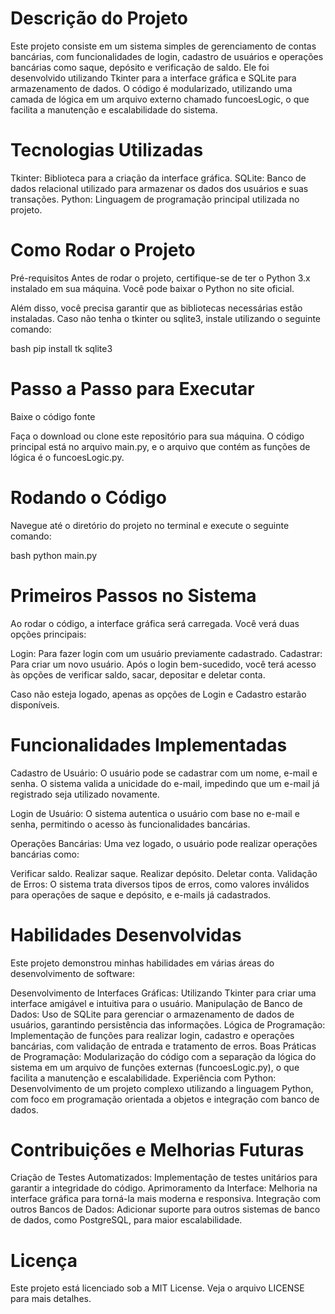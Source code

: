 
# Descrição do Projeto
Este projeto consiste em um sistema simples de gerenciamento de contas bancárias, com funcionalidades de login, cadastro de usuários e operações bancárias como saque, depósito e verificação de saldo. Ele foi desenvolvido utilizando Tkinter para a interface gráfica e SQLite para armazenamento de dados. O código é modularizado, utilizando uma camada de lógica em um arquivo externo chamado funcoesLogic, o que facilita a manutenção e escalabilidade do sistema.

# Tecnologias Utilizadas
Tkinter: Biblioteca para a criação da interface gráfica.
SQLite: Banco de dados relacional utilizado para armazenar os dados dos usuários e suas transações.
Python: Linguagem de programação principal utilizada no projeto.

# Como Rodar o Projeto
Pré-requisitos
Antes de rodar o projeto, certifique-se de ter o Python 3.x instalado em sua máquina. Você pode baixar o Python no site oficial.

Além disso, você precisa garantir que as bibliotecas necessárias estão instaladas. Caso não tenha o tkinter ou sqlite3, instale utilizando o seguinte comando:

bash
pip install tk sqlite3

# Passo a Passo para Executar
Baixe o código fonte

Faça o download ou clone este repositório para sua máquina. 
O código principal está no arquivo main.py, e o arquivo que contém as funções de lógica é o funcoesLogic.py.


# Rodando o Código

Navegue até o diretório do projeto no terminal e execute o seguinte comando:

bash
python main.py

# Primeiros Passos no Sistema

Ao rodar o código, a interface gráfica será carregada. Você verá duas opções principais:

Login: Para fazer login com um usuário previamente cadastrado.
Cadastrar: Para criar um novo usuário.
Após o login bem-sucedido, você terá acesso às opções de verificar saldo, sacar, depositar e deletar conta.

Caso não esteja logado, apenas as opções de Login e Cadastro estarão disponíveis.

# Funcionalidades Implementadas
Cadastro de Usuário: O usuário pode se cadastrar com um nome, e-mail e senha. O sistema valida a unicidade do e-mail, impedindo que um e-mail já registrado seja utilizado novamente.

Login de Usuário: O sistema autentica o usuário com base no e-mail e senha, permitindo o acesso às funcionalidades bancárias.

Operações Bancárias: Uma vez logado, o usuário pode realizar operações bancárias como:

Verificar saldo.
Realizar saque.
Realizar depósito.
Deletar conta.
Validação de Erros: O sistema trata diversos tipos de erros, como valores inválidos para operações de saque e depósito, e e-mails já cadastrados.

# Habilidades Desenvolvidas
Este projeto demonstrou minhas habilidades em várias áreas do desenvolvimento de software:

Desenvolvimento de Interfaces Gráficas: Utilizando Tkinter para criar uma interface amigável e intuitiva para o usuário.
Manipulação de Banco de Dados: Uso de SQLite para gerenciar o armazenamento de dados de usuários, garantindo persistência das informações.
Lógica de Programação: Implementação de funções para realizar login, cadastro e operações bancárias, com validação de entrada e tratamento de erros.
Boas Práticas de Programação: Modularização do código com a separação da lógica do sistema em um arquivo de funções externas (funcoesLogic.py), o que facilita a manutenção e escalabilidade.
Experiência com Python: Desenvolvimento de um projeto complexo utilizando a linguagem Python, com foco em programação orientada a objetos e integração com banco de dados.

# Contribuições e Melhorias Futuras
Criação de Testes Automatizados: Implementação de testes unitários para garantir a integridade do código.
Aprimoramento da Interface: Melhoria na interface gráfica para torná-la mais moderna e responsiva.
Integração com outros Bancos de Dados: Adicionar suporte para outros sistemas de banco de dados, como PostgreSQL, para maior escalabilidade.

# Licença
Este projeto está licenciado sob a MIT License. Veja o arquivo LICENSE para mais detalhes.
